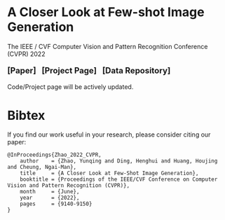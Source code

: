# A Closer Look at Few-shot Image Generation
The IEEE / CVF Computer Vision and Pattern Recognition Conference (CVPR) 2022


<p align='left' style="text-align:left;font-size:1.3em;">
<b>
    [<a href="https://arxiv.org/abs/2205.03805" target="_blank" style="text-decoration: none;">Paper</a>]&nbsp;&nbsp;
    [<a href="https://yunqing-me.github.io/A-Closer-Look-at-FSIG/" target="_blank" style="text-decoration: none;">Project Page</a>]&nbsp;&nbsp;
    [<a href="https://drive.google.com/drive/folders/1GkiYFeUd85nDNsrLG52J-xz-jLjiKED3" target="_blank" style="text-decoration: none;">Data Repository</a>]
    
</b>
</p>

Code/Project page will be actively updated.


# Bibtex
If you find our work useful in your research, please consider citing our paper:
```
@InProceedings{Zhao_2022_CVPR,
    author    = {Zhao, Yunqing and Ding, Henghui and Huang, Houjing and Cheung, Ngai-Man},
    title     = {A Closer Look at Few-Shot Image Generation},
    booktitle = {Proceedings of the IEEE/CVF Conference on Computer Vision and Pattern Recognition (CVPR)},
    month     = {June},
    year      = {2022},
    pages     = {9140-9150}
}
```